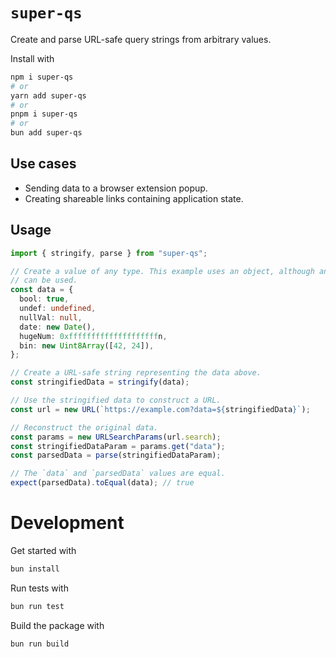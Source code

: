 # `super-qs`

Create and parse URL-safe query strings from arbitrary values.

Install with

```bash
npm i super-qs
# or
yarn add super-qs
# or
pnpm i super-qs
# or
bun add super-qs
```

## Use cases

- Sending data to a browser extension popup.
- Creating shareable links containing application state.

## Usage

```ts
import { stringify, parse } from "super-qs";

// Create a value of any type. This example uses an object, although any value
// can be used.
const data = {
  bool: true,
  undef: undefined,
  nullVal: null,
  date: new Date(),
  hugeNum: 0xffffffffffffffffffffn,
  bin: new Uint8Array([42, 24]),
};

// Create a URL-safe string representing the data above.
const stringifiedData = stringify(data);

// Use the stringified data to construct a URL.
const url = new URL(`https://example.com?data=${stringifiedData}`);

// Reconstruct the original data.
const params = new URLSearchParams(url.search);
const stringifiedDataParam = params.get("data");
const parsedData = parse(stringifiedDataParam);

// The `data` and `parsedData` values are equal.
expect(parsedData).toEqual(data); // true
```

# Development

Get started with

```bash
bun install
```

Run tests with

```bash
bun run test
```

Build the package with

```bash
bun run build
```
